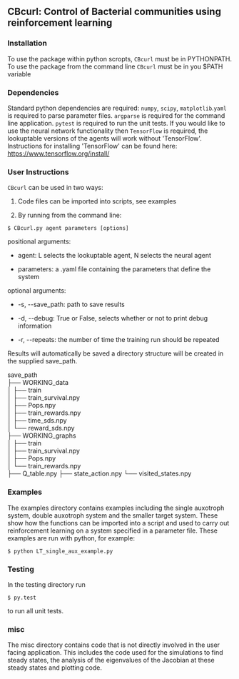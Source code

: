 ## CBcurl: Control of Bacterial communities using reinforcement learning

### Installation
To use the package within python scropts, `CBcurl` must be in PYTHONPATH.
To use the package from the command line `CBcurl` must be in you $PATH variable

### Dependencies
Standard python dependencies are required: `numpy`, `scipy`, `matplotlib`.`yaml` is required to parse parameter files. `argparse` is required for the command line application. `pytest` is required to run the unit tests. If you would like to use the neural network functionality then `TensorFlow` is required, the lookuptable versions of the agents will work without 'TensorFlow'. Instructions for installing 'TensorFlow' can be found here:
 https://www.tensorflow.org/install/

### User Instructions
`CBcurl` can be used in two ways:
1) Code files can be imported into scripts, see examples

2) By running from the command line:
```console
$ CBcurl.py agent parameters [options]
```
positional arguments:

  - agent: L selects the lookuptable agent, N selects the neural agent

  - parameters: a .yaml file containing the parameters that define the system

optional arguments:

  - -s, --save_path: path to save results

  - -d, --debug: True or False, selects whether or not to print debug information

  - -r, --repeats: the number of time the training run should be repeated


Results will automatically be saved a directory structure will be created in the supplied save_path.

save_path\
 ├── WORKING_data\
 │   ├── train\
 │   ├── train_survival.npy\
 │   ├── Pops.npy\
 │   ├── train_rewards.npy\
 │   ├── time_sds.npy\
 │   └── reward_sds.npy\
 ├── WORKING_graphs\
 │   ├── train\
 │   ├── train_survival.npy\
 │   ├── Pops.npy\
 │   └── train_rewards.npy\
 ├── Q_table.npy
 ├── state_action.npy
 └── visited_states.npy


### Examples
The examples directory contains examples including the single auxotroph system, double auxotroph system and the smaller target system. These show how the functions can be imported into a script and used to carry out reinforcement learning on a system specified in a parameter file. These examples are run with python, for example:
```console
$ python LT_single_aux_example.py
```

### Testing
In the testing directory run

```console
$ py.test
```
to run all unit tests.


### misc
The misc directory contains code that is not directly involved in the user facing application. This includes the code used for the simulations to find steady states, the analysis of the eigenvalues of the Jacobian at these steady states and plotting code.
